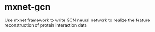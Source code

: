 # mxnet-gcn
Use mxnet framework to write GCN neural network to realize the feature reconstruction of protein interaction data
